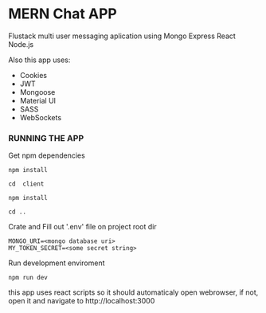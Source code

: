 # MERN Chat APP

Flustack multi user messaging aplication using Mongo Express React Node.js 

Also this app uses:
- Cookies
- JWT
- Mongoose
- Material UI
- SASS
- WebSockets

### RUNNING THE APP 

Get npm dependencies
```
npm install

cd  client 

npm install 

cd ..

```

Crate and Fill out '.env' file on project root dir

```
MONGO_URI=<mongo database uri>
MY_TOKEN_SECRET=<some secret string>
```

Run development enviroment
```
npm run dev

```

this app uses react scripts so it should automaticaly open webrowser, if not, open it and navigate to http://localhost:3000